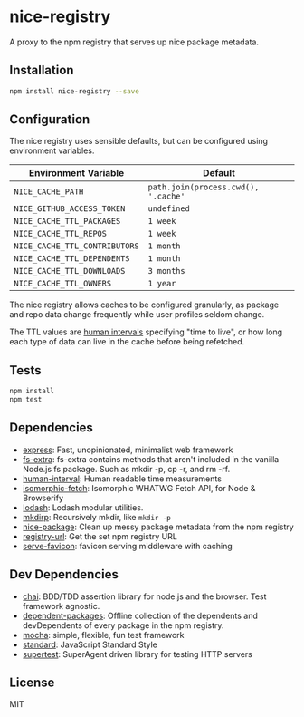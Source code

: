 # nice-registry

A proxy to the npm registry that serves up nice package metadata.

## Installation

```sh
npm install nice-registry --save
```

## Configuration

The nice registry uses sensible defaults, but can be configured using environment variables.

Environment Variable | Default
--- | ---
`NICE_CACHE_PATH` | `path.join(process.cwd(), '.cache'`
`NICE_GITHUB_ACCESS_TOKEN` | `undefined`
`NICE_CACHE_TTL_PACKAGES` | `1 week`
`NICE_CACHE_TTL_REPOS` | `1 week`
`NICE_CACHE_TTL_CONTRIBUTORS` | `1 month`
`NICE_CACHE_TTL_DEPENDENTS` | `1 month`
`NICE_CACHE_TTL_DOWNLOADS` | `3 months`
`NICE_CACHE_TTL_OWNERS` | `1 year`

The nice registry allows caches to be configured granularly, as package and repo data
change frequently while user profiles seldom change.

The TTL values are [human intervals](https://github.com/rschmukler/human-interval) specifying
"time to live", or how long each type of data can live in the cache before being refetched.

## Tests

```sh
npm install
npm test
```

## Dependencies

- [express](https://github.com/expressjs/express): Fast, unopinionated, minimalist web framework
- [fs-extra](https://github.com/jprichardson/node-fs-extra): fs-extra contains methods that aren&#39;t included in the vanilla Node.js fs package. Such as mkdir -p, cp -r, and rm -rf.
- [human-interval](https://github.com/rschmukler/human-interval): Human readable time measurements
- [isomorphic-fetch](https://github.com/matthew-andrews/isomorphic-fetch): Isomorphic WHATWG Fetch API, for Node &amp; Browserify
- [lodash](https://github.com/lodash/lodash): Lodash modular utilities.
- [mkdirp](https://github.com/substack/node-mkdirp): Recursively mkdir, like `mkdir -p`
- [nice-package](https://github.com/zeke/nice-package): Clean up messy package metadata from the npm registry
- [registry-url](https://github.com/sindresorhus/registry-url): Get the set npm registry URL
- [serve-favicon](https://github.com/expressjs/serve-favicon): favicon serving middleware with caching

## Dev Dependencies

- [chai](https://github.com/chaijs/chai): BDD/TDD assertion library for node.js and the browser. Test framework agnostic.
- [dependent-packages](https://github.com/zeke/dependent-packages): Offline collection of the dependents and devDependents of every package in the npm registry.
- [mocha](https://github.com/mochajs/mocha): simple, flexible, fun test framework
- [standard](https://github.com/feross/standard): JavaScript Standard Style
- [supertest](https://github.com/visionmedia/supertest): SuperAgent driven library for testing HTTP servers


## License

MIT
